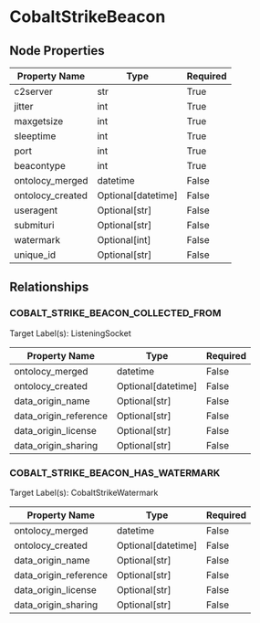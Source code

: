 # CobaltStrikeBeacon

## Node Properties

| Property Name | Type | Required |
| ------------- | ---- | -------- |
| c2server | str | True |
| jitter | int | True |
| maxgetsize | int | True |
| sleeptime | int | True |
| port | int | True |
| beacontype | int | True |
| ontolocy_merged | datetime | False |
| ontolocy_created | Optional[datetime] | False |
| useragent | Optional[str] | False |
| submituri | Optional[str] | False |
| watermark | Optional[int] | False |
| unique_id | Optional[str] | False |

## Relationships

### COBALT_STRIKE_BEACON_COLLECTED_FROM

Target Label(s): ListeningSocket

| Property Name | Type | Required |
| ------------- | ---- | -------- |
| ontolocy_merged | datetime | False |
| ontolocy_created | Optional[datetime] | False |
| data_origin_name | Optional[str] | False |
| data_origin_reference | Optional[str] | False |
| data_origin_license | Optional[str] | False |
| data_origin_sharing | Optional[str] | False |



### COBALT_STRIKE_BEACON_HAS_WATERMARK

Target Label(s): CobaltStrikeWatermark

| Property Name | Type | Required |
| ------------- | ---- | -------- |
| ontolocy_merged | datetime | False |
| ontolocy_created | Optional[datetime] | False |
| data_origin_name | Optional[str] | False |
| data_origin_reference | Optional[str] | False |
| data_origin_license | Optional[str] | False |
| data_origin_sharing | Optional[str] | False |